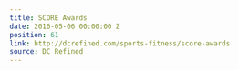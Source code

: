 ```yaml
---
title: SCORE Awards
date: 2016-05-06 00:00:00 Z
position: 61
link: http://dcrefined.com/sports-fitness/score-awards
source: DC Refined
---
```


